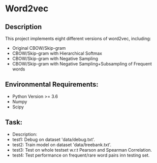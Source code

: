 # Word2vec
  
## Description  
  
This project implements eight different versions of word2vec, including:
  
* Original CBOW/Skip-gram
* CBOW/Skip-gram with Hierarchical Softmax
* CBOW/Skip-gram with Negative Sampling
* CBOW/Skip-gram with Negative Sampling+Subsampling of Frequent words

## Environmental Requirements:
  
* Python Version >= 3.6
* Numpy   
* Scipy  
  
## Task:
  
* Description:    
* test1: Debug on dataset 'data/debug.txt'. 
* test2: Train model on dataset 'data/treebank.txt'. 
* test3: Test on whole testset w.r.t Pearson and Spearman Correlation.
* test4: Test performance on frequent/rare word pairs inn testing set.
